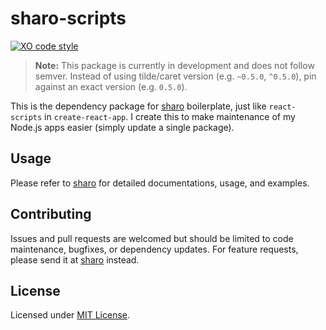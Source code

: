 # sharo-scripts

[![XO code style](https://img.shields.io/badge/code_style-XO-5ed9c7.svg)](https://github.com/xojs/xo)

> **Note:** This package is currently in development and does not follow semver. Instead of using tilde/caret version (e.g. `~0.5.0`, `^0.5.0`), pin against an exact version (e.g. `0.5.0`).

This is the dependency package for [sharo][sharo] boilerplate, just like `react-scripts` in
`create-react-app`. I create this to make maintenance of my Node.js apps easier (simply update a
single package).

## Usage

Please refer to [sharo][sharo] for detailed documentations, usage, and examples.

## Contributing

Issues and pull requests are welcomed but should be limited to code maintenance, bugfixes, or
dependency updates. For feature requests, please send it at [sharo][sharo] instead.

## License

Licensed under [MIT License][license].

[sharo]: https://github.com/tkesgar/sharo
[license]: https://github.com/tkesgar/sharo-scripts/blob/master/LICENSE
